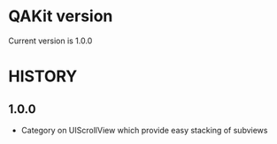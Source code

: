 # QAKit version

Current version is 1.0.0

# HISTORY

## 1.0.0
 - Category on UIScrollView which provide easy stacking of subviews
